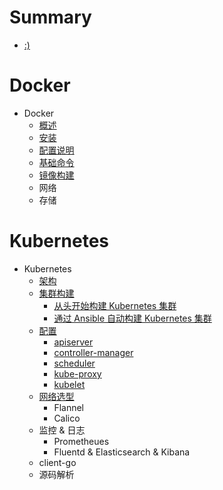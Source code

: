 # Summary

* [:)](README.md)

# Docker

* Docker
    * [概述](moby/chapter1.md)
    * [安装](moby/chapter2.md)
    * [配置说明](moby/chapter3.md)
    * [基础命令](moby/chapter4.md)
    * [镜像构建](moby/chapter5.md)
    * 网络
    * 存储

# Kubernetes

* Kubernetes
    * [架构](k8s/chapter1.md)
    * [集群构建](k8s/chapter2.md)
        * [从头开始构建 Kubernetes 集群](k8s/chapter2-1.md)
        * [通过 Ansible 自动构建 Kubernetes 集群](k8s/chapter2-2.md)
    * [配置](k8s/chapter3.md)
        * [apiserver](k8s/chapter3-1.md)
        * [controller-manager](k8s/chapter3-2.md)
        * [scheduler](k8s/chapter3-3.md)
        * [kube-proxy](k8s/chapter3-4.md)
        * [kubelet](k8s/chapter3-5.md)
    * [网络选型](k8s/chapter4.md)
        * Flannel
        * Calico
    * 监控 & 日志
        * Prometheues
        * Fluentd & Elasticsearch & Kibana
    * client-go
    * 源码解析
